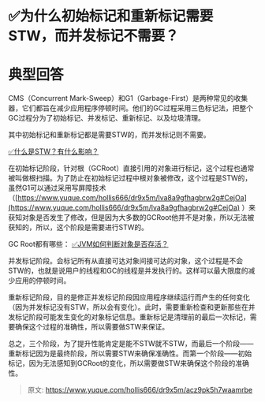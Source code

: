 # ✅为什么初始标记和重新标记需要STW，而并发标记不需要？


# 典型回答

CMS（Concurrent Mark-Sweep）和G1（Garbage-First）是两种常见的收集器，它们都旨在减少应用程序停顿时间。他们的GC过程采用三色标记法，把整个GC过程分为了初始标记、并发标记、重新标记、以及垃圾清理。

其中初始标记和重新标记都是需要STW的，而并发标记则不需要。

[✅什么是STW？有什么影响？](https://www.yuque.com/hollis666/dr9x5m/qg9fvqfnzpbd70hl?view=doc_embed)

在初始标记阶段，针对根（GCRoot）直接引用的对象进行标记，这个过程也通常被叫做根扫描。为了防止在初始标记过程中根对象被修改，这个过程是STW的，虽然G1可以通过采用写屏障技术（[https://www.yuque.com/hollis666/dr9x5m/lva8a9gfhagbrw2g#CejOa](https://www.yuque.com/hollis666/dr9x5m/lva8a9gfhagbrw2g#CejOa) ）来获知对象是否发生了修改，但是因为大多数的GCRoot他并不是对象，所以无法被获知的，所以，这个阶段是需要进行STW的。

GC Root都有哪些：
[✅JVM如何判断对象是否存活？](https://www.yuque.com/hollis666/dr9x5m/zcd5ur?view=doc_embed&inner=tnBTG)

并发标记阶段。会标记所有从直接可达对象间接可达的对象，这个过程是不会STW的，也就是说用户的线程和GC的线程是并发执行的。这样可以最大限度的减少应用的停顿时间。

重新标记阶段，目的是修正并发标记阶段因应用程序继续运行而产生的任何变化（因为并发标记没有STW，所以会有变化）。此时，需要重新检查和更新那些在并发标记阶段可能发生变化的对象标记信息。重新标记是清理前的最后一次标记，需要确保这个过程的准确性，所以需要做STW来保证。

总之，三个阶段，为了提升性能肯定是能不STW就不STW，而最后一个阶段——重新标记因为是最终阶段，所以需要STW来确保准确性。而第一个阶段——初始标记，因为无法感知到GCRoot的变化，所以需要做STW来确保这个阶段的准确性。


> 原文: <https://www.yuque.com/hollis666/dr9x5m/acz9pk5h7waamrbe>